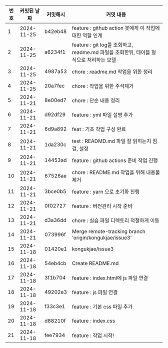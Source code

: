 

| 번호 | 커밋된 날짜 | 커밋해시 | 커밋 내용 |
|------|------------|-----------|-----------|
| 1 | 2024-11-25 | b42eb48 |  feature : github action 봇에게 이 작업에 대한 역할 인계 |
| 2 | 2024-11-25 | a6234f1 |  feature : git log를 조회하고, readme.md 파일을 조회한뒤, 테이블 형식으로 처리하는 모델 |
| 3 | 2024-11-25 | 4987a53 |  chore : readme.md 작업을 위한 정리 |
| 4 | 2024-11-25 | 20a7fec |  chore : 작업을 위한 주석제거 |
| 5 | 2024-11-21 | 8e00ed7 |  chore : 단순 내용 정리 |
| 6 | 2024-11-21 | d92df29 |  feature : yml 파일 설명 추가 |
| 7 | 2024-11-21 | 6d9a892 |  feat : 기초 작업 구성 완료 |
| 8 | 2024-11-21 | 1da230c |  test : READMD.md 파일 잘 읽히는지 점검, 설정 |
| 9 | 2024-11-21 | 14453ad |  feature : github actions 준비 작업 진행 |
| 10 | 2024-11-21 | 67526ae |  chore : README.md 작업을 위해 내용물 제거 |
| 11 | 2024-11-21 | 3bce0b5 |  feature : yarn 으로 초기화 진행 |
| 12 | 2024-11-21 | 0f02727 |  feature : 버전관리 시작 준비 |
| 13 | 2024-11-21 | d3a36dd |  chore : 실습 파일 디렉토리 적절하게 이동 |
| 14 | 2024-11-21 | 073996f | Merge remote-tracking branch 'origin/kongukjae/issue3' |
| 15 | 2024-11-18 | 01420e1 | kongukjae/issue3 |
| 16 | 2024-11-18 | 54eb4cb | Create README.md |
| 17 | 2024-11-18 | 3f1b704 |  feature : index.html에 js 파일 연결 |
| 18 | 2024-11-18 | 49202e3 |  feature : js 파일 연결 |
| 19 | 2024-11-18 | f33c3e1 |  feature : 기본 css 파일 추가 |
| 20 | 2024-11-18 | d88210f |  feature : index.css |
| 21 | 2024-11-18 | fee7934 |  feature : 작업 시작! |
